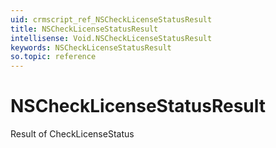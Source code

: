 ```yaml
---
uid: crmscript_ref_NSCheckLicenseStatusResult
title: NSCheckLicenseStatusResult
intellisense: Void.NSCheckLicenseStatusResult
keywords: NSCheckLicenseStatusResult
so.topic: reference
---
```


# NSCheckLicenseStatusResult

Result of CheckLicenseStatus
